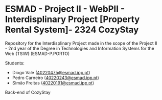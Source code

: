 # ESMAD - Project II - WebPII - Interdisplinary Project [Property Rental System]- 2324 CozyStay

Repository for the Interdisplinary Project made in the scope of the Project II - 2nd year of the Degree in Technologies and Information Systems for the Web (TSIW) 
(ESMAD-P.PORTO)

Students:

* Diogo Vale (40220475@esmad.ipp.pt)
* Pedro Carneiro (40220243@esmad.ipp.pt)
* Simão Freitas (40220191@esmad.ipp.pt)
  
Back-end of CozyStay
